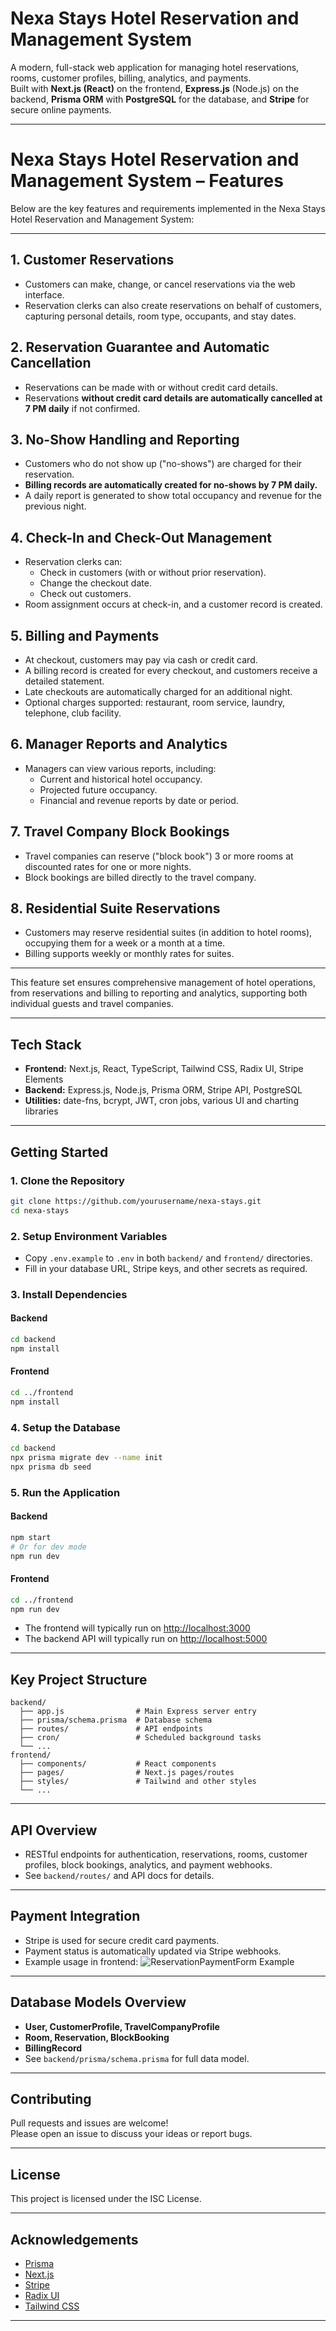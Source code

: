 # Nexa Stays Hotel Reservation and Management System

A modern, full-stack web application for managing hotel reservations, rooms, customer profiles, billing, analytics, and payments.  
Built with **Next.js (React)** on the frontend, **Express.js** (Node.js) on the backend, **Prisma ORM** with **PostgreSQL** for the database, and **Stripe** for secure online payments.

---

# Nexa Stays Hotel Reservation and Management System – Features

Below are the key features and requirements implemented in the Nexa Stays Hotel Reservation and Management System:

---

## 1. Customer Reservations
- Customers can make, change, or cancel reservations via the web interface.
- Reservation clerks can also create reservations on behalf of customers, capturing personal details, room type, occupants, and stay dates.

## 2. Reservation Guarantee and Automatic Cancellation
- Reservations can be made with or without credit card details.
- Reservations **without credit card details are automatically cancelled at 7 PM daily** if not confirmed.

## 3. No-Show Handling and Reporting
- Customers who do not show up ("no-shows") are charged for their reservation.
- **Billing records are automatically created for no-shows by 7 PM daily.**
- A daily report is generated to show total occupancy and revenue for the previous night.

## 4. Check-In and Check-Out Management
- Reservation clerks can:
  - Check in customers (with or without prior reservation).
  - Change the checkout date.
  - Check out customers.
- Room assignment occurs at check-in, and a customer record is created.

## 5. Billing and Payments
- At checkout, customers may pay via cash or credit card.
- A billing record is created for every checkout, and customers receive a detailed statement.
- Late checkouts are automatically charged for an additional night.
- Optional charges supported: restaurant, room service, laundry, telephone, club facility.

## 6. Manager Reports and Analytics
- Managers can view various reports, including:
  - Current and historical hotel occupancy.
  - Projected future occupancy.
  - Financial and revenue reports by date or period.

## 7. Travel Company Block Bookings
- Travel companies can reserve ("block book") 3 or more rooms at discounted rates for one or more nights.
- Block bookings are billed directly to the travel company.

## 8. Residential Suite Reservations
- Customers may reserve residential suites (in addition to hotel rooms), occupying them for a week or a month at a time.
- Billing supports weekly or monthly rates for suites.

---

This feature set ensures comprehensive management of hotel operations, from reservations and billing to reporting and analytics, supporting both individual guests and travel companies.

---

## Tech Stack

- **Frontend:** Next.js, React, TypeScript, Tailwind CSS, Radix UI, Stripe Elements
- **Backend:** Express.js, Node.js, Prisma ORM, Stripe API, PostgreSQL
- **Utilities:** date-fns, bcrypt, JWT, cron jobs, various UI and charting libraries

---

## Getting Started

### 1. Clone the Repository

```bash
git clone https://github.com/yourusername/nexa-stays.git
cd nexa-stays
```

### 2. Setup Environment Variables

- Copy `.env.example` to `.env` in both `backend/` and `frontend/` directories.
- Fill in your database URL, Stripe keys, and other secrets as required.

### 3. Install Dependencies

#### Backend

```bash
cd backend
npm install
```

#### Frontend

```bash
cd ../frontend
npm install
```

### 4. Setup the Database

```bash
cd backend
npx prisma migrate dev --name init
npx prisma db seed
```

### 5. Run the Application

#### Backend

```bash
npm start
# Or for dev mode
npm run dev
```

#### Frontend

```bash
cd ../frontend
npm run dev
```

- The frontend will typically run on [http://localhost:3000](http://localhost:3000)
- The backend API will typically run on [http://localhost:5000](http://localhost:5000)

---

## Key Project Structure

```
backend/
  ├── app.js                # Main Express server entry
  ├── prisma/schema.prisma  # Database schema
  ├── routes/               # API endpoints
  ├── cron/                 # Scheduled background tasks
  └── ...
frontend/
  ├── components/           # React components
  ├── pages/                # Next.js pages/routes
  ├── styles/               # Tailwind and other styles
  └── ...
```

---

## API Overview

- RESTful endpoints for authentication, reservations, rooms, customer profiles, block bookings, analytics, and payment webhooks.
- See `backend/routes/` and API docs for details.

---

## Payment Integration

- Stripe is used for secure credit card payments.
- Payment status is automatically updated via Stripe webhooks.
- Example usage in frontend:
  ![ReservationPaymentForm Example](image1)

---

## Database Models Overview

- **User, CustomerProfile, TravelCompanyProfile**
- **Room, Reservation, BlockBooking**
- **BillingRecord**
- See `backend/prisma/schema.prisma` for full data model.

---

## Contributing

Pull requests and issues are welcome!  
Please open an issue to discuss your ideas or report bugs.

---

## License

This project is licensed under the ISC License.

---

## Acknowledgements

- [Prisma](https://www.prisma.io/)
- [Next.js](https://nextjs.org/)
- [Stripe](https://stripe.com/)
- [Radix UI](https://www.radix-ui.com/)
- [Tailwind CSS](https://tailwindcss.com/)

---
